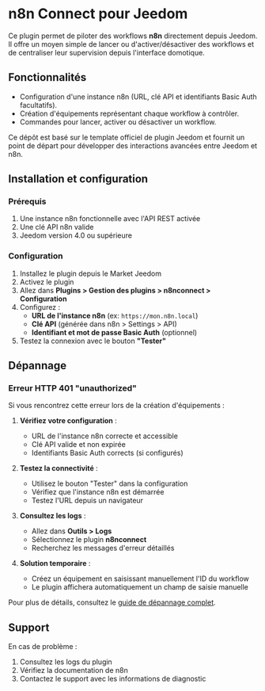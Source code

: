 # n8n Connect pour Jeedom

Ce plugin permet de piloter des workflows **n8n** directement depuis Jeedom. Il offre un moyen simple de lancer ou d'activer/désactiver des workflows et de centraliser leur supervision depuis l'interface domotique.

## Fonctionnalités

- Configuration d'une instance n8n (URL, clé API et identifiants Basic Auth facultatifs).
- Création d'équipements représentant chaque workflow à contrôler.
- Commandes pour lancer, activer ou désactiver un workflow.

Ce dépôt est basé sur le template officiel de plugin Jeedom et fournit un point de départ pour développer des interactions avancées entre Jeedom et n8n.

## Installation et configuration

### Prérequis

1. Une instance n8n fonctionnelle avec l'API REST activée
2. Une clé API n8n valide
3. Jeedom version 4.0 ou supérieure

### Configuration

1. Installez le plugin depuis le Market Jeedom
2. Activez le plugin
3. Allez dans **Plugins > Gestion des plugins > n8nconnect > Configuration**
4. Configurez :
   - **URL de l'instance n8n** (ex: `https://mon.n8n.local`)
   - **Clé API** (générée dans n8n > Settings > API)
   - **Identifiant et mot de passe Basic Auth** (optionnel)
5. Testez la connexion avec le bouton **"Tester"**

## Dépannage

### Erreur HTTP 401 "unauthorized"

Si vous rencontrez cette erreur lors de la création d'équipements :

1. **Vérifiez votre configuration** :
   - URL de l'instance n8n correcte et accessible
   - Clé API valide et non expirée
   - Identifiants Basic Auth corrects (si configurés)

2. **Testez la connectivité** :
   - Utilisez le bouton "Tester" dans la configuration
   - Vérifiez que l'instance n8n est démarrée
   - Testez l'URL depuis un navigateur

3. **Consultez les logs** :
   - Allez dans **Outils > Logs**
   - Sélectionnez le plugin **n8nconnect**
   - Recherchez les messages d'erreur détaillés

4. **Solution temporaire** :
   - Créez un équipement en saisissant manuellement l'ID du workflow
   - Le plugin affichera automatiquement un champ de saisie manuelle

Pour plus de détails, consultez le [guide de dépannage complet](docs/fr_FR/troubleshooting.md).

## Support

En cas de problème :
1. Consultez les logs du plugin
2. Vérifiez la documentation de n8n
3. Contactez le support avec les informations de diagnostic
